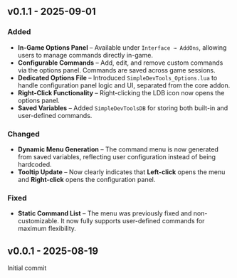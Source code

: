 ## v0.1.1 - 2025-09-01

### Added
- **In-Game Options Panel** – Available under `Interface → AddOns`, allowing users to manage commands directly in-game.
- **Configurable Commands** – Add, edit, and remove custom commands via the options panel. Commands are saved across game sessions.
- **Dedicated Options File** – Introduced `SimpleDevTools_Options.lua` to handle configuration panel logic and UI, separated from the core addon.
- **Right-Click Functionality** – Right-clicking the LDB icon now opens the options panel.
- **Saved Variables** – Added `SimpleDevToolsDB` for storing both built-in and user-defined commands.

### Changed
- **Dynamic Menu Generation** – The command menu is now generated from saved variables, reflecting user configuration instead of being hardcoded.
- **Tooltip Update** – Now clearly indicates that **Left-click** opens the menu and **Right-click** opens the configuration panel.

### Fixed
- **Static Command List** – The menu was previously fixed and non-customizable. It now fully supports user-defined commands for maximum flexibility.

## v0.0.1 - 2025-08-19

Initial commit
